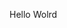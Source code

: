 Hello Wolrd




































































































































































































































































































































































































































































































































































































































































































































































































































































































































































































































































































































































































































































































































































































































































































































































































































































































































































































































































































































































































































































































































































































































































































































































































































































































































































































































































































































































